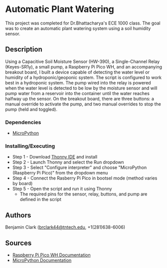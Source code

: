 # Automatic Plant Watering

This project was completed for Dr.Bhattacharya's ECE 1000 class. The goal was to create an automatic plant watering system using a soil humidity sensor.

## Description

Using a Capacitive Soil Moisture Sensor (HW-390), a Single-Channel Relay (Keyes-SR1y), a small pump, a Raspberry Pi Pico WH, and an accompanying breakout board, I built a device capable of detecting the water level or humidity of a hydroponic/geoponic system. The script is configured to work best in a hydroponic system. The pump wired into the relay is powered when the water level is detected to be low by the moisture sensor and will pump water from a reservoir into the container until the water reaches halfway up the sensor. On the breakout board, there are three buttons: a manual override to activate the pump, and two manual overrides to stop the pump (held and toggled).

### Dependencies

* [MicroPython](https://micropython.org/)

### Installing/Executing

* Step 1 - Download [Thonny IDE](https://thonny.org/) and install
* Step 2 - Launch Thonny and select the Run dropdown
* Step 3 - Select "Configure interpreter" and choose "MicroPython (Raspberry Pi Pico)" from the dropdown menu
* Step 4 - Connect the Rasberry Pi Pico in bootsel mode (method varies by board)
* Step 5 - Open the script and run it using Thonny
  * The required pins for the sensor, relay, buttons, and pump are defined in the script

## Authors

Benjamin Clark (brclark44@tntech.edu, +1(281)638-6006)

## Sources

* [Raspberry Pi Pico WH Documentation](https://www.raspberrypi.com/documentation/microcontrollers/raspberry-pi-pico.html)
* [MicroPython Documentation](https://docs.micropython.org/en/latest/)
